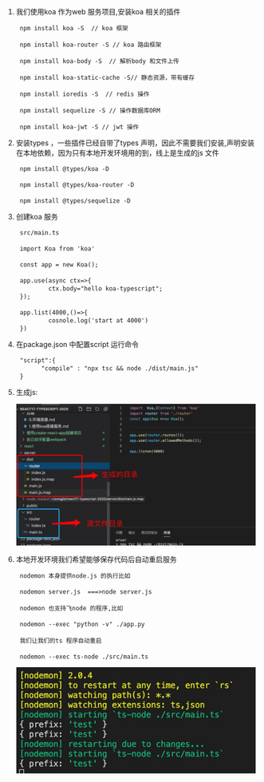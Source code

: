 1. 我们使用koa 作为web 服务项目,安装koa 相关的插件

        npm install koa -S  // koa 框架

        npm install koa-router -S // koa 路由框架

        npm install koa-body -S  // 解析body 和文件上传

        npm install koa-static-cache -S// 静态资源，带有缓存

        npm install ioredis -S  // redis 操作

        npm install sequelize -S // 操作数据库ORM

        npm install koa-jwt -S // jwt 操作

2. 安装types ，一些插件已经自带了types 声明，因此不需要我们安装,声明安装在本地依赖，因为只有本地开发环境用的到，线上是生成的js 文件

        npm install @types/koa -D
        
        npm install @types/koa-router -D

        npm install @types/sequelize -D

3. 创建koa 服务

        src/main.ts

        import Koa from 'koa'

        const app = new Koa();

        app.use(async ctx=>{
                ctx.body="hello koa-typescript";
        });

        app.list(4000,()=>{
                cosnole.log('start at 4000')
        })

4. 在package.json 中配置script 运行命令

        "script":{
              "compile" : "npx tsc && node ./dist/main.js"
        }

5. 生成js:

   ![avatar](../../assets/ts-server.jpg)

6. 本地开发环境我们希望能够保存代码后自动重启服务

        nodemon 本身提供node.js 的执行比如

        nodemon server.js  ===>node server.js

        nodemon 也支持飞node 的程序,比如

        nodemon --exec "python -v" ./app.py

        我们让我们的ts 程序自动重启

        nodemon --exec ts-node ./src/main.ts

   ![avatar](../../assets/nodemon.jpg)
